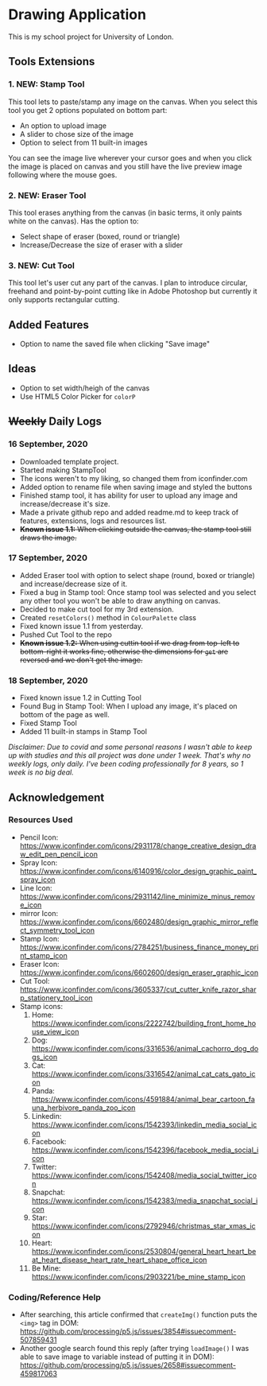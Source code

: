 # Drawing Application
This is my school project for University of London.

## Tools Extensions
### 1. NEW: Stamp Tool
This tool lets to paste/stamp any image on the canvas. When you select this tool you get 2 options populated on bottom part:
 - An option to upload image
 - A slider to chose size of the image
 - Option to select from 11 built-in images

You can see the image live wherever your cursor goes and when you click the image is placed on canvas and you still have the live preview image following where the mouse goes.

### 2. NEW: Eraser Tool
This tool erases anything from the canvas (in basic terms, it only paints white on the canvas). Has the option to:
 - Select shape of eraser (boxed, round or triangle)
 - Increase/Decrease the size of eraser with a slider


### 3. NEW: Cut Tool
This tool let's user cut any part of the canvas. I plan to introduce circular, freehand and point-by-point cutting like in Adobe Photoshop but currently it only supports rectangular cutting.

## Added Features
 - Option to name the saved file when clicking "Save image"

## Ideas
 - Option to set width/heigh of the canvas
 - Use HTML5 Color Picker for `colorP`



## ~~Weekly~~ Daily Logs

### 16 September, 2020
 - Downloaded template project.
 - Started making StampTool
 - The icons weren't to my liking, so changed them from iconfinder.com
 - Added option to rename file when saving image and styled the buttons
 - Finished stamp tool, it has ability for user to upload any image and increase/decrease it's size.
 - Made a private github repo and added readme.md to keep track of features, extensions, logs and resources list.
 - ~~**Known issue 1.1:** When clicking outside the canvas, the stamp tool still draws the image.~~

### 17 September, 2020
 - Added Eraser tool with option to select shape (round, boxed or triangle) and increase/decrease size of it.
 - Fixed a bug in Stamp tool: Once stamp tool was selected and you select any other tool you won't be able to draw anything on canvas.
 - Decided to make cut tool for my 3rd extension.
 - Created `resetColors()` method in `ColourPalette` class
 - Fixed known issue 1.1 from yesterday.
 - Pushed Cut Tool to the repo
 - ~~**Known issue 1.2:** When using cuttin tool if we drag from top-left to bottom-right it works fine, otherwise the dimensions for `get` are reversed and we don't get the image.~~


### 18 September, 2020
 - Fixed known issue 1.2 in Cutting Tool
 - Found Bug in Stamp Tool: When I upload any image, it's placed on bottom of the page as well.
 - Fixed Stamp Tool
 - Added 11 built-in stamps in Stamp Tool
 


_Disclaimer: Due to covid and some personal reasons I wasn't able to keep up with studies and this all project was done under 1 week. That's why no weekly logs, only daily. I've been coding professionally for 8 years, so 1 week is no big deal._

## Acknowledgement

### Resources Used
 - Pencil Icon: https://www.iconfinder.com/icons/2931178/change_creative_design_draw_edit_pen_pencil_icon
 - Spray Icon: https://www.iconfinder.com/icons/6140916/color_design_graphic_paint_spray_icon
 - Line Icon: https://www.iconfinder.com/icons/2931142/line_minimize_minus_remove_icon
 - mirror Icon: https://www.iconfinder.com/icons/6602480/design_graphic_mirror_reflect_symmetry_tool_icon
 - Stamp Icon: https://www.iconfinder.com/icons/2784251/business_finance_money_print_stamp_icon
 - Eraser Icon: https://www.iconfinder.com/icons/6602600/design_eraser_graphic_icon
 - Cut Tool: https://www.iconfinder.com/icons/3605337/cut_cutter_knife_razor_sharp_stationery_tool_icon
 - Stamp icons:
	1. Home: https://www.iconfinder.com/icons/2222742/building_front_home_house_view_icon
	2. Dog: https://www.iconfinder.com/icons/3316536/animal_cachorro_dog_dogs_icon
	3. Cat: https://www.iconfinder.com/icons/3316542/animal_cat_cats_gato_icon
	4. Panda: https://www.iconfinder.com/icons/4591884/animal_bear_cartoon_fauna_herbivore_panda_zoo_icon
	5. Linkedin: https://www.iconfinder.com/icons/1542393/linkedin_media_social_icon
	6. Facebook: https://www.iconfinder.com/icons/1542396/facebook_media_social_icon
	7. Twitter: https://www.iconfinder.com/icons/1542408/media_social_twitter_icon
	8. Snapchat: https://www.iconfinder.com/icons/1542383/media_snapchat_social_icon
	9. Star: https://www.iconfinder.com/icons/2792946/christmas_star_xmas_icon
	10. Heart: https://www.iconfinder.com/icons/2530804/general_heart_heart_beat_heart_disease_heart_rate_heart_shape_office_icon
	11. Be Mine: https://www.iconfinder.com/icons/2903221/be_mine_stamp_icon

### Coding/Reference Help
 - After searching, this article confirmed that `createImg()` function puts the `<img>` tag in DOM: https://github.com/processing/p5.js/issues/3854#issuecomment-507859431
 - Another google search found this reply (after trying `loadImage()` I was able to save image to variable instead of putting it in DOM): https://github.com/processing/p5.js/issues/2658#issuecomment-459817063
